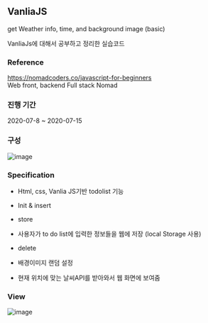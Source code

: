 ## VanliaJS
get Weather info, time, and background image (basic)

VanliaJs에 대해서 공부하고 정리한 실습코드

### Reference
https://nomadcoders.co/javascript-for-beginners   
Web front, backend Full stack Nomad


### 진행 기간
2020-07-8 ~ 2020-07-15

### 구성
![image](https://user-images.githubusercontent.com/44837403/181672490-7117b50e-8595-4176-87bc-ddf4a86f422f.png)

### Specification

- Html, css, Vanlia JS기반 todolist 기능

- Init & insert

- store

- 사용자가 to do list에 입력한 정보들을 웹에 저장 (local Storage 사용)

- delete

- 배경이미지 랜덤 설정 

- 현재 위치에 맞는 날씨API를 받아와서 웹 화면에 보여줌


### View

![image](https://user-images.githubusercontent.com/44837403/181672094-6ed7361e-ea1e-478f-94cd-3b23fcd1f945.png)







